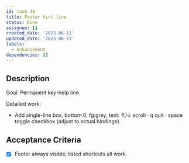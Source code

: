 ```yaml
---
id: task-48
title: Footer hint line
status: Done
assignee: []
created_date: '2025-06-11'
updated_date: '2025-06-13'
labels:
  - enhancement
dependencies: []
---
```


## Description

Goal: Permanent key-help line.

Detailed work:
- Add single-line box, bottom:0, fg:grey, text: ↑/↓ scroll · q quit · space toggle checkbox (adjust to actual bindings).

## Acceptance Criteria
- [x] Footer always visible; listed shortcuts all work.
